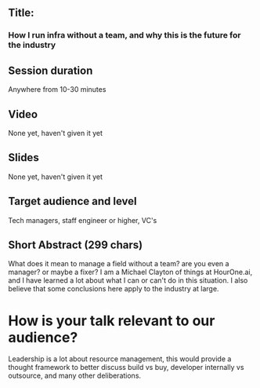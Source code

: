 ## Title: 
### How I run infra without a team, and why this is the future for the industry

## Session duration

Anywhere from 10-30 minutes

## Video

None yet, haven't given it yet

## Slides

None yet, haven't given it yet

## Target audience and level

Tech managers, staff engineer or higher, VC's

## Short Abstract (299 chars)

What does it mean to manage a field without a team?
are you even a manager? or maybe a fixer?
I am a Michael Clayton of things at HourOne.ai, and I have learned a lot about what I can or can't do in this situation.
I also believe that some conclusions here apply to the industry at large.

# How is your talk relevant to our audience?

Leadership is a lot about resource management, 
this would provide a thought framework to better discuss build vs buy,
developer internally vs outsource, and many other deliberations.
